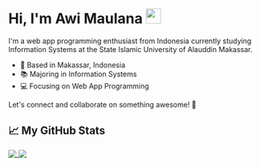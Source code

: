 <!-- More info, tips and tricks for making GitHub Profile README can be found in my article at https://towardsdatascience.com/build-a-stunning-readme-for-your-github-profile-9b80434fe5d7 -->
# Hi, I'm Awi Maulana <img src="https://raw.githubusercontent.com/MartinHeinz/MartinHeinz/master/wave.gif" width="30px">

I'm a web app programming enthusiast from Indonesia currently studying Information Systems at the State Islamic University of Alauddin Makassar.

- 🌆 Based in Makassar, Indonesia
- 📚 Majoring in Information Systems
- 💻 Focusing on Web App Programming

Let's connect and collaborate on something awesome! 💪


## &#x1f4c8; My GitHub Stats
<a href="https://github.com/anuraghazra/github-readme-stats">
  <img align="top" src="https://github-readme-stats.vercel.app/api?username=awimaulana19&show_icons=true&include_all_commits=true&show=issues&theme=github_dark" />
</a>
<a href="https://github.com/anuraghazra/convoychat">
  <img align="top" src="https://github-readme-stats.vercel.app/api/top-langs/?username=awimaulana19&layout=compact&theme=github_dark" />
</a>
